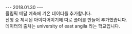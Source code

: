 --- 2018.01.30 --- <br/>
올림픽 메달 예측에 기온 데이터를 추가합니다. <br/>
진행 중 제시된 아이디어이기에 따로 폴더를 만들어 추가했습니다. <br/>
데이터의 출처는 university of east angila 라는 학교입니다. <br/>

